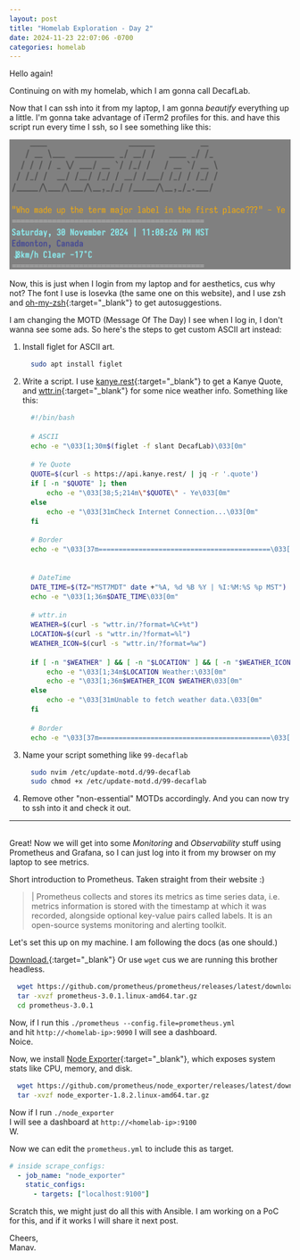 ```yaml
---
layout: post
title: "Homelab Exploration - Day 2"
date: 2024-11-23 22:07:06 -0700
categories: homelab
---
```


Hello again!

Continuing on with my homelab, which I am gonna call DecafLab.

Now that I can ssh into it from my laptop, I am gonna *beautify* everything up a little. I'm gonna take advantage of iTerm2 profiles for this. and have this script run every time I ssh, so I see something like this:

![Image](/assets/img/decaflab.png)

Now, this is just when I login from my laptop and for aesthetics, cus why not?
The font I use is Iosevka (the same one on this website), and I use zsh and [oh-my-zsh](https://ohmyz.sh){:target="_blank"} to get autosuggestions.

I am changing the MOTD (Message Of The Day) I see when I log in, I don't wanna see some ads. So here's the steps to get custom ASCII art instead:

1. Install figlet for ASCII art.

    ```bash
      sudo apt install figlet
    ```
2. Write a script. I use [kanye.rest](https://kanye.rest){:target="_blank"} to get a Kanye Quote, and [wttr.in](https://wttr.in){:target="_blank"} for some nice weather info. Something like this:

    ```bash
      #!/bin/bash

      # ASCII
      echo -e "\033[1;30m$(figlet -f slant DecafLab)\033[0m"

      # Ye Quote
      QUOTE=$(curl -s https://api.kanye.rest/ | jq -r '.quote')
      if [ -n "$QUOTE" ]; then
          echo -e "\033[38;5;214m\"$QUOTE\" - Ye\033[0m"
      else
          echo -e "\033[31mCheck Internet Connection...\033[0m"
      fi

      # Border
      echo -e "\033[37m===========================================\033[0m"


      # DateTime
      DATE_TIME=$(TZ="MST7MDT" date +"%A, %d %B %Y | %I:%M:%S %p MST")
      echo -e "\033[1;36m$DATE_TIME\033[0m"

      # wttr.in
      WEATHER=$(curl -s "wttr.in/?format=%C+%t")
      LOCATION=$(curl -s "wttr.in/?format=%l")
      WEATHER_ICON=$(curl -s "wttr.in/?format=%w")

      if [ -n "$WEATHER" ] && [ -n "$LOCATION" ] && [ -n "$WEATHER_ICON" ]; then
          echo -e "\033[1;34m$LOCATION Weather:\033[0m"
          echo -e "\033[1;36m$WEATHER_ICON $WEATHER\033[0m"
      else
          echo -e "\033[31mUnable to fetch weather data.\033[0m"
      fi

      # Border
      echo -e "\033[37m===========================================\033[0m"

    ```
3. Name your script something like `99-decaflab`

    ```bash
      sudo nvim /etc/update-motd.d/99-decaflab
      sudo chmod +x /etc/update-motd.d/99-decaflab
    ```

4. Remove other "non-essential" MOTDs accordingly. And you can now try to ssh into it and check it out.

---
\
Great! Now we will get into some *Monitoring* and *Observability* stuff using Prometheus and Grafana, so I can just log into it from my browser on my laptop to see metrics.

Short introduction to Prometheus. Taken straight from their website :)
>| Prometheus collects and stores its metrics as time series data, i.e. metrics information is stored with the timestamp at which it was recorded, alongside optional key-value pairs called labels. It is an open-source systems monitoring and alerting toolkit.

Let's set this up on my machine. I am following the docs (as one should.)

[Download.](https://prometheus.io/download/){:target="_blank"} Or use `wget` cus we are running this brother headless.

```bash
  wget https://github.com/prometheus/prometheus/releases/latest/download/prometheus-3.0.1.linux-amd64.tar.gz
  tar -xvzf prometheus-3.0.1.linux-amd64.tar.gz
  cd prometheus-3.0.1
```

Now, if I run this `./prometheus --config.file=prometheus.yml`\
and hit `http://<homelab-ip>:9090` I will see a dashboard. \
Noice.

Now, we install [Node Exporter](https://github.com/prometheus/node_exporter){:target="_blank"}, which exposes system stats like CPU, memory, and disk.

```bash
  wget https://github.com/prometheus/node_exporter/releases/latest/download/node_exporter-1.8.2.linux-amd64.tar.gz
  tar -xvzf node_exporter-1.8.2.linux-amd64.tar.gz
```

Now if I run `./node_exporter`\
I will see a dashboard at `http://<homelab-ip>:9100`\
W.

Now we can edit the `prometheus.yml` to include this as target.
```yml
# inside scrape_configs:
  - job_name: "node_exporter"
    static_configs:
      - targets: ["localhost:9100"]
```
Scratch this, we might just do all this with Ansible. I am working on a PoC for this, and if it works I will share it next post. 




Cheers,\
Manav.
